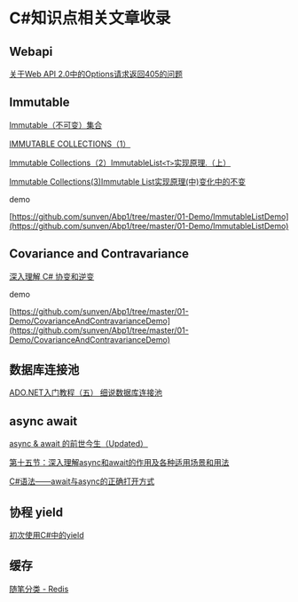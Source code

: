# C#知识点相关文章收录

## Webapi

[关于Web API 2.0中的Options请求返回405的问题](https://blog.csdn.net/u013346423/article/details/70176914)

## Immutable

[Immutable（不可变）集合](https://www.cnblogs.com/shanyou/p/4782762.html)

[IMMUTABLE COLLECTIONS（1）](http://www.cnblogs.com/xuanhun/archive/2013/04/26/3045448.html)

[Immutable Collections（2）ImmutableList`<T>`实现原理.（上）](http://www.cnblogs.com/xuanhun/archive/2013/05/06/3063787.html)

[Immutable  Collections(3)Immutable List实现原理(中)变化中的不变](http://www.cnblogs.com/xuanhun/p/3159823.html)

demo

[https://github.com/sunven/Abp1/tree/master/01-Demo/ImmutableListDemo](https://github.com/sunven/Abp1/tree/master/01-Demo/ImmutableListDemo)

## Covariance and Contravariance

[深入理解 C# 协变和逆变](https://www.cnblogs.com/LoveJenny/archive/2012/03/13/2392747.html)

demo

[https://github.com/sunven/Abp1/tree/master/01-Demo/CovarianceAndContravarianceDemo](https://github.com/sunven/Abp1/tree/master/01-Demo/CovarianceAndContravarianceDemo)

## 数据库连接池

[ADO.NET入门教程（五） 细说数据库连接池](http://www.cnblogs.com/liuhaorain/archive/2012/02/19/2353110.html)

## async await

[async & await 的前世今生（Updated）](https://www.cnblogs.com/jesse2013/p/async-and-await.html)

[第十五节：深入理解async和await的作用及各种适用场景和用法](https://www.cnblogs.com/yaopengfei/p/9249390.html)

[C#语法——await与async的正确打开方式](https://www.cnblogs.com/kiba/p/9292904.html)

## 协程 yield

[初次使用C#中的yield](https://www.cnblogs.com/xiao99/p/6098285.html)

## 缓存

[随笔分类 - Redis](http://www.cnblogs.com/zhangweizhong/category/771056.html)